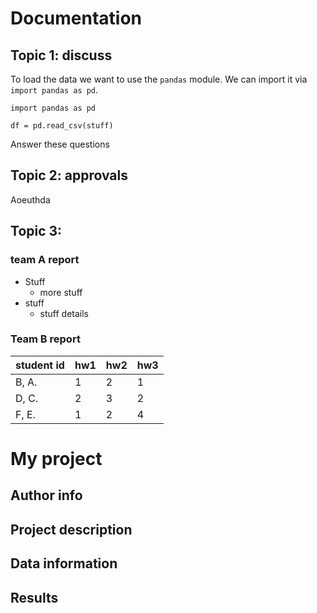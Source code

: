 # Documentation



## Topic 1: discuss

To load the data we want to use the `pandas` module. We can import it via `import pandas as pd`.

```
import pandas as pd

df = pd.read_csv(stuff)
```

Answer these questions

## Topic 2: approvals

Aoeuthda


## Topic 3:


### team A report

* Stuff
  * more stuff
* stuff
  * stuff details

### Team B report

| student id | hw1 | hw2 | hw3 |
|------------|-----|-----|-----|
| B, A.      | 1   | 2   | 1   |
| D, C.      | 2   | 3   | 2   |
| F, E.      | 1   | 2   | 4   |



# My project

## Author info

## Project description

## Data information

## Results



